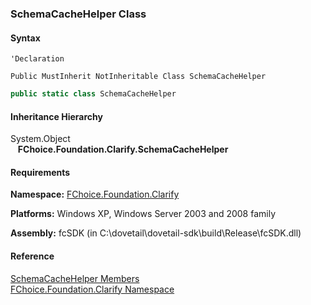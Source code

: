 ﻿### SchemaCacheHelper Class

#### Syntax

```vbnet
'Declaration

Public MustInherit NotInheritable Class SchemaCacheHelper 
```

```csharp
public static class SchemaCacheHelper 
```

#### Inheritance Hierarchy

System.Object  
   **FChoice.Foundation.Clarify.SchemaCacheHelper**  

#### Requirements

**Namespace:** [FChoice.Foundation.Clarify](fcSDK~FChoice.Foundation.Clarify_namespace.md)

**Platforms:** Windows XP, Windows Server 2003 and 2008 family

**Assembly:** fcSDK (in C:\\dovetail\\dovetail-sdk\\build\\Release\\fcSDK.dll)

#### Reference

[SchemaCacheHelper Members](fcSDK~FChoice.Foundation.Clarify.SchemaCacheHelper_members.md)  
[FChoice.Foundation.Clarify Namespace](fcSDK~FChoice.Foundation.Clarify_namespace.md)